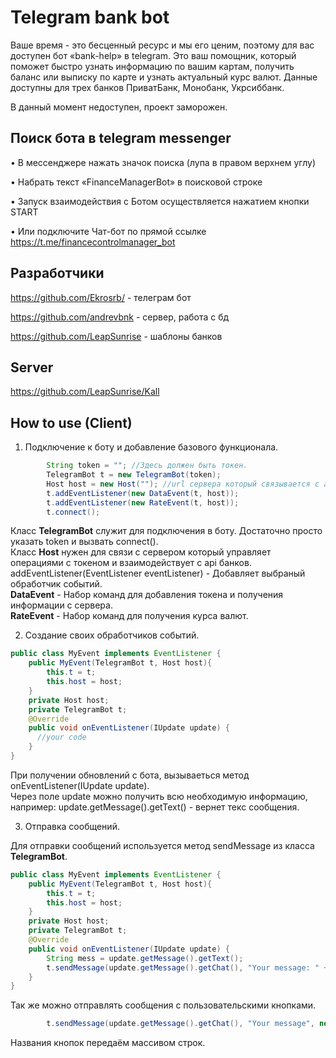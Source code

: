 # Telegram bank bot

Ваше время - это бесценный ресурс и мы его ценим, поэтому для вас доступен бот «bank-help» в telegram. Это ваш помощник, который поможет быстро узнать информацию по вашим картам, получить баланс или выписку по карте и узнать актуальный курс валют. Данные доступны для трех банков ПриватБанк, Монобанк, Укрсиббанк.

В данный момент недоступен, проект заморожен.

## Поиск бота в telegram messenger

•  В мессенджере нажать значок поиска (лупа в правом верхнем углу)  

•  Набрать текст «FinanceManagerBot» в поисковой строке 

•  Запуск взаимодействия с Ботом осуществляется нажатием кнопки START 

•  Или подключите Чат-бот по прямой ссылке https://t.me/financecontrolmanager_bot 

## Разработчики
https://github.com/Ekrosrb/ - телеграм бот

https://github.com/andrevbnk - сервер, работа с бд

https://github.com/LeapSunrise - шаблоны банков


## Server
https://github.com/LeapSunrise/Kall


## How to use (Client)

1. Подключение к боту и добавление базового функционала.

```java
        String token = ""; //Здесь должен быть токен.
        TelegramBot t = new TelegramBot(token);
        Host host = new Host(""); //url сервера который связывается с api банков.
        t.addEventListener(new DataEvent(t, host));
        t.addEventListener(new RateEvent(t, host));
        t.connect();
```

Класс **TelegramBot** служит для подключения в боту. Достаточно просто указать token и вызвать connect().  
Класс **Host** нужен для связи с сервером который управляет операциями с токеном и взаимодействует с api банков.  
addEventListener(EventListener eventListener) - Добавляет выбраный обработчик событий.   
**DataEvent** - Набор команд для добавления токена и получения информации с сервера.  
**RateEvent** - Набор команд для получения курса валют.  

2. Создание своих обработчиков событий.

```java
public class MyEvent implements EventListener {
    public MyEvent(TelegramBot t, Host host){
        this.t = t;
        this.host = host;
    }
    private Host host;
    private TelegramBot t;
    @Override
    public void onEventListener(IUpdate update) {
      //your code
    }
}
```
При получении обновлений с бота, вызываеться метод onEventListener(IUpdate update).  
Через поле update можно получить всю необходимую информацию, например: update.getMessage().getText() - вернет текс сообщения.

3. Отправка сообщений.

Для отправки сообщений используется метод sendMessage из класса **TelegramBot**.  
```java
public class MyEvent implements EventListener {
    public MyEvent(TelegramBot t, Host host){
        this.t = t;
        this.host = host;
    }
    private Host host;
    private TelegramBot t;
    @Override
    public void onEventListener(IUpdate update) {
        String mess = update.getMessage().getText();
        t.sendMessage(update.getMessage().getChat(), "Your message: " + mess);
    }
}
```
Так же можно отправлять сообщения с пользовательскими кнопками.
```java
        t.sendMessage(update.getMessage().getChat(), "Your message", new String[]{"button1", "button2", "button3"});
```
Названия кнопок передаём массивом строк.

